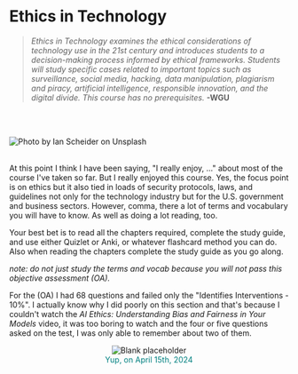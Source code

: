 # Ethics in Technology

> *Ethics in Technology examines the ethical considerations of technology use in the 21st century and introduces students to a decision-making process informed by ethical frameworks. Students will study specific cases related to important topics such as surveillance, social media, hacking, data manipulation, plagiarism and piracy, artificial intelligence, responsible innovation, and the digital divide. This course has no prerequisites.*
> __-WGU__
<br>

<br>

![Photo by Ian Scheider on Unsplash](../../img/D333_Cover.jpg)
<br>
<br>

At this point I think I have been saying, "I really enjoy, ..." about most of the course I've taken so far. But I really enjoyed this course. Yes, the focus point is on ethics but it also tied in loads of security protocols, laws, and guidelines not only for the technology industry but for the U.S. government and business sectors. However, comma, there a lot of terms and vocabulary you will have to know. As well as doing a lot reading, too.

Your best bet is to read all the chapters required, complete the study guide, and use either Quizlet or Anki, or whatever flashcard method you can do. Also when reading the chapters complete the study guide as you go along.

*note: do not just study the terms and vocab because you will not pass this objective assessment (OA).*

For the (OA) I had 68 questions and failed only the "Identifies Interventions - 10%". I actually know why I did poorly on this section and that's because I couldn't watch the *AI Ethics: Understanding Bias and Fairness in Your Models* video, it was too boring to watch and the four or five questions asked on the test, I was only able to remember about two of them.
<br>

<figure style="text-align: center;">
  <img src="https://placehold.co/400x300" alt="Blank placeholder">
  <figcaption style="text-align: center; color: teal;">Yup, on April 15th, 2024</figcaption>
</figure>